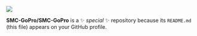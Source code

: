 <img src="https://capsule-render.vercel.app/api?type=waving&color=5793ff&text=Welecome%20to%20GoPro&height=140&fontColor=000000&fontSize=60&animation=fadeIn&fontAlignY=33"/>

**SMC-GoPro/SMC-GoPro** is a ✨ _special_ ✨ repository because its `README.md` (this file) appears on your GitHub profile.
